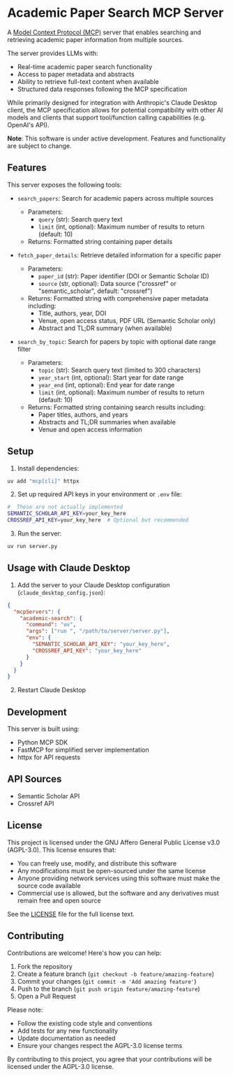 # Academic Paper Search MCP Server


A [Model Context Protocol (MCP)](https://www.anthropic.com/news/model-context-protocol) server that enables searching and retrieving academic paper information from multiple sources.

The server provides LLMs with:
- Real-time academic paper search functionality  
- Access to paper metadata and abstracts
- Ability to retrieve full-text content when available
- Structured data responses following the MCP specification

While primarily designed for integration with Anthropic's Claude Desktop client, the MCP specification allows for potential compatibility with other AI models and clients that support tool/function calling capabilities (e.g. OpenAI's API).

**Note**: This software is under active development. Features and functionality are subject to change.

## Features

This server exposes the following tools:
- `search_papers`: Search for academic papers across multiple sources
  - Parameters:
    - `query` (str): Search query text
    - `limit` (int, optional): Maximum number of results to return (default: 10)
  - Returns: Formatted string containing paper details
  
- `fetch_paper_details`: Retrieve detailed information for a specific paper
  - Parameters:
    - `paper_id` (str): Paper identifier (DOI or Semantic Scholar ID)
    - `source` (str, optional): Data source ("crossref" or "semantic_scholar", default: "crossref")
  - Returns: Formatted string with comprehensive paper metadata including:
    - Title, authors, year, DOI
    - Venue, open access status, PDF URL (Semantic Scholar only)
    - Abstract and TL;DR summary (when available)

- `search_by_topic`: Search for papers by topic with optional date range filter
  - Parameters:
    - `topic` (str): Search query text (limited to 300 characters)
    - `year_start` (int, optional): Start year for date range 
    - `year_end` (int, optional): End year for date range
    - `limit` (int, optional): Maximum number of results to return (default: 10)
  - Returns: Formatted string containing search results including:
    - Paper titles, authors, and years
    - Abstracts and TL;DR summaries when available
    - Venue and open access information

## Setup

1. Install dependencies:
```sh
uv add "mcp[cli]" httpx
```

2. Set up required API keys in your environment or `.env` file:
```sh
#  These are not actually implemented
SEMANTIC_SCHOLAR_API_KEY=your_key_here 
CROSSREF_API_KEY=your_key_here  # Optional but recommended
```

3. Run the server:
```sh
uv run server.py
```

## Usage with Claude Desktop

1. Add the server to your Claude Desktop configuration (`claude_desktop_config.json`):
```json
{
  "mcpServers": {
    "academic-search": {
      "command": "uv",
      "args": ["run ", "/path/to/server/server.py"],
      "env": {
        "SEMANTIC_SCHOLAR_API_KEY": "your_key_here",
        "CROSSREF_API_KEY": "your_key_here"
      }
    }
  }
}
```

2. Restart Claude Desktop


## Development

This server is built using:
- Python MCP SDK
- FastMCP for simplified server implementation
- httpx for API requests

## API Sources

- Semantic Scholar API
- Crossref API

## License

This project is licensed under the GNU Affero General Public License v3.0 (AGPL-3.0). This license ensures that:

- You can freely use, modify, and distribute this software
- Any modifications must be open-sourced under the same license
- Anyone providing network services using this software must make the source code available
- Commercial use is allowed, but the software and any derivatives must remain free and open source

See the [LICENSE](LICENSE) file for the full license text.

## Contributing

Contributions are welcome! Here's how you can help:

1. Fork the repository
2. Create a feature branch (`git checkout -b feature/amazing-feature`)
3. Commit your changes (`git commit -m 'Add amazing feature'`)
4. Push to the branch (`git push origin feature/amazing-feature`)
5. Open a Pull Request

Please note:
- Follow the existing code style and conventions
- Add tests for any new functionality
- Update documentation as needed
- Ensure your changes respect the AGPL-3.0 license terms

By contributing to this project, you agree that your contributions will be licensed under the AGPL-3.0 license.
